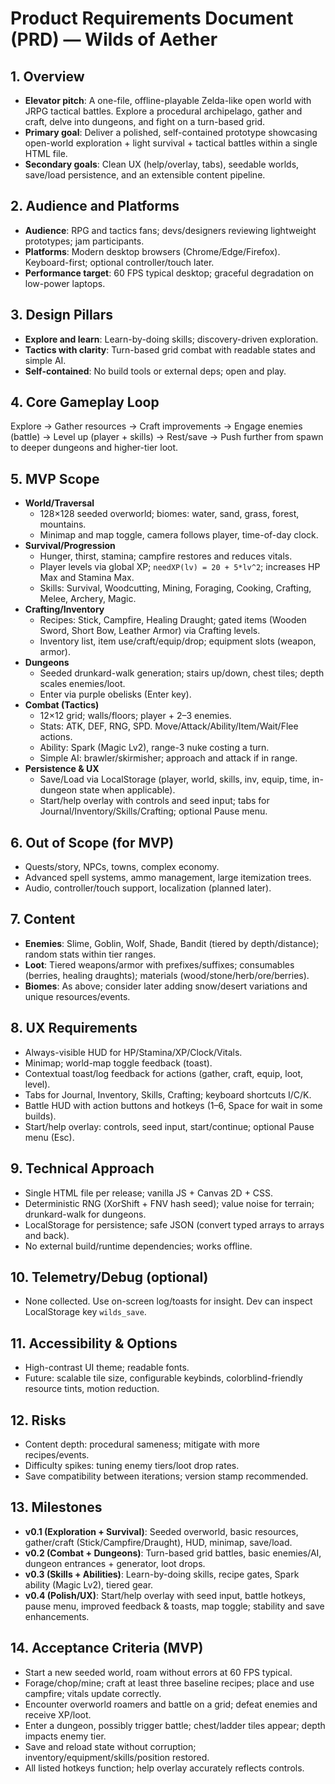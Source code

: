# Product Requirements Document (PRD) — Wilds of Aether

## 1. Overview
- **Elevator pitch**: A one-file, offline-playable Zelda-like open world with JRPG tactical battles. Explore a procedural archipelago, gather and craft, delve into dungeons, and fight on a turn-based grid.
- **Primary goal**: Deliver a polished, self-contained prototype showcasing open-world exploration + light survival + tactical battles within a single HTML file.
- **Secondary goals**: Clean UX (help/overlay, tabs), seedable worlds, save/load persistence, and an extensible content pipeline.

## 2. Audience and Platforms
- **Audience**: RPG and tactics fans; devs/designers reviewing lightweight prototypes; jam participants.
- **Platforms**: Modern desktop browsers (Chrome/Edge/Firefox). Keyboard-first; optional controller/touch later.
- **Performance target**: 60 FPS typical desktop; graceful degradation on low-power laptops.

## 3. Design Pillars
- **Explore and learn**: Learn-by-doing skills; discovery-driven exploration.
- **Tactics with clarity**: Turn-based grid combat with readable states and simple AI.
- **Self-contained**: No build tools or external deps; open and play.

## 4. Core Gameplay Loop
Explore → Gather resources → Craft improvements → Engage enemies (battle) → Level up (player + skills) → Rest/save → Push further from spawn to deeper dungeons and higher-tier loot.

## 5. MVP Scope
- **World/Traversal**
  - 128×128 seeded overworld; biomes: water, sand, grass, forest, mountains.
  - Minimap and map toggle, camera follows player, time-of-day clock.
- **Survival/Progression**
  - Hunger, thirst, stamina; campfire restores and reduces vitals.
  - Player levels via global XP; `needXP(lv) = 20 + 5*lv^2`; increases HP Max and Stamina Max.
  - Skills: Survival, Woodcutting, Mining, Foraging, Cooking, Crafting, Melee, Archery, Magic.
- **Crafting/Inventory**
  - Recipes: Stick, Campfire, Healing Draught; gated items (Wooden Sword, Short Bow, Leather Armor) via Crafting levels.
  - Inventory list, item use/craft/equip/drop; equipment slots (weapon, armor).
- **Dungeons**
  - Seeded drunkard-walk generation; stairs up/down, chest tiles; depth scales enemies/loot.
  - Enter via purple obelisks (Enter key).
- **Combat (Tactics)**
  - 12×12 grid; walls/floors; player + 2–3 enemies.
  - Stats: ATK, DEF, RNG, SPD. Move/Attack/Ability/Item/Wait/Flee actions.
  - Ability: Spark (Magic Lv2), range-3 nuke costing a turn.
  - Simple AI: brawler/skirmisher; approach and attack if in range.
- **Persistence & UX**
  - Save/Load via LocalStorage (player, world, skills, inv, equip, time, in-dungeon state when applicable).
  - Start/help overlay with controls and seed input; tabs for Journal/Inventory/Skills/Crafting; optional Pause menu.

## 6. Out of Scope (for MVP)
- Quests/story, NPCs, towns, complex economy.
- Advanced spell systems, ammo management, large itemization trees.
- Audio, controller/touch support, localization (planned later).

## 7. Content
- **Enemies**: Slime, Goblin, Wolf, Shade, Bandit (tiered by depth/distance); random stats within tier ranges.
- **Loot**: Tiered weapons/armor with prefixes/suffixes; consumables (berries, healing draughts); materials (wood/stone/herb/ore/berries).
- **Biomes**: As above; consider later adding snow/desert variations and unique resources/events.

## 8. UX Requirements
- Always-visible HUD for HP/Stamina/XP/Clock/Vitals.
- Minimap; world-map toggle feedback (toast).
- Contextual toast/log feedback for actions (gather, craft, equip, loot, level).
- Tabs for Journal, Inventory, Skills, Crafting; keyboard shortcuts I/C/K.
- Battle HUD with action buttons and hotkeys (1–6, Space for wait in some builds).
- Start/help overlay: controls, seed input, start/continue; optional Pause menu (Esc).

## 9. Technical Approach
- Single HTML file per release; vanilla JS + Canvas 2D + CSS.
- Deterministic RNG (XorShift + FNV hash seed); value noise for terrain; drunkard-walk for dungeons.
- LocalStorage for persistence; safe JSON (convert typed arrays to arrays and back).
- No external build/runtime dependencies; works offline.

## 10. Telemetry/Debug (optional)
- None collected. Use on-screen log/toasts for insight. Dev can inspect LocalStorage key `wilds_save`.

## 11. Accessibility & Options
- High-contrast UI theme; readable fonts.
- Future: scalable tile size, configurable keybinds, colorblind-friendly resource tints, motion reduction.

## 12. Risks
- Content depth: procedural sameness; mitigate with more recipes/events.
- Difficulty spikes: tuning enemy tiers/loot drop rates.
- Save compatibility between iterations; version stamp recommended.

## 13. Milestones
- **v0.1 (Exploration + Survival)**: Seeded overworld, basic resources, gather/craft (Stick/Campfire/Draught), HUD, minimap, save/load.
- **v0.2 (Combat + Dungeons)**: Turn-based grid battles, basic enemies/AI, dungeon entrances + generator, loot drops.
- **v0.3 (Skills + Abilities)**: Learn-by-doing skills, recipe gates, Spark ability (Magic Lv2), tiered gear.
- **v0.4 (Polish/UX)**: Start/help overlay with seed input, battle hotkeys, pause menu, improved feedback & toasts, map toggle; stability and save enhancements.

## 14. Acceptance Criteria (MVP)
- Start a new seeded world, roam without errors at 60 FPS typical.
- Forage/chop/mine; craft at least three baseline recipes; place and use campfire; vitals update correctly.
- Encounter overworld roamers and battle on a grid; defeat enemies and receive XP/loot.
- Enter a dungeon, possibly trigger battle; chest/ladder tiles appear; depth impacts enemy tier.
- Save and reload state without corruption; inventory/equipment/skills/position restored.
- All listed hotkeys function; help overlay accurately reflects controls.
